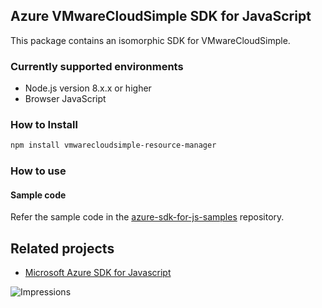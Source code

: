 ## Azure VMwareCloudSimple SDK for JavaScript

This package contains an isomorphic SDK for VMwareCloudSimple.

### Currently supported environments

- Node.js version 8.x.x or higher
- Browser JavaScript

### How to Install

```bash
npm install vmwarecloudsimple-resource-manager
```

### How to use

#### Sample code

Refer the sample code in the [azure-sdk-for-js-samples](https://github.com/Azure/azure-sdk-for-js-samples) repository.

## Related projects

- [Microsoft Azure SDK for Javascript](https://github.com/Azure/azure-sdk-for-js)


![Impressions](https://azure-sdk-impressions.azurewebsites.net/api/impressions/azure-sdk-for-js%2Fsdk%2Fcdn%2Farm-cdn%2FREADME.png)